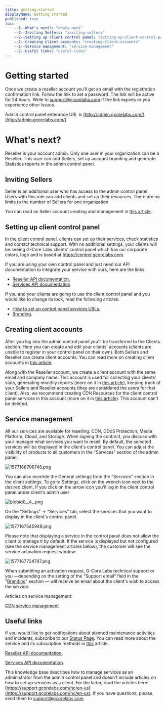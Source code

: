 ```yaml
---
title: getting-started
displayName: Getting started
published: true
toc:
    --1--What's next?: "whats-next"
    --2--Inviting Sellers: "inviting-sellers"
    --2--Setting up client control panel: "setting-up-client-control-panel"
    --2--Creating client accounts: "creating-client-accounts"
    --2--Service management: "service-management"
    --2--Useful links: "useful-links"
---
```


# Getting started

Once we create a reseller account you'll get an email with the registration confirmation link. Follow the link to set a password. The link will be active for 24 hours. Write to [support@gcorelabs.com](mailto:support@gcorelabs.com) if the link expires or you experience other issues. 

Admin control panel enterance URL is [http://admin.gcorelabs.com/](http://admin.gcorelabs.com/).

What's next?
============

Reseller is your account admin. Only one user in your organization can be a Reseller. This user can add Sellers, set up account branding and generate Statistics reports in the admin control panel.

Inviting Sellers
----------------

Seller is an additional user who has access to the admin control panel. Users with this role can add clients and set up their resources. There are no limits to the number of Sellers for one organization

You can read on Seller account creating and management in [this article](https://reseller.gcorelabs.com/hc/en-us/articles/115005733525).

Setting up client control panel
-------------------------------

In the client control panel, clients can set up their services, check statistics and contact technical support. With no additional settings, your clients will be seeing G-Core Labs clients' control panel which has our corporate colors, logo and is based at https://control.gcorelabs.com.

If you are using your own control panel and just need our API documentation to integrate your service with ours, here are the links:

*   [Reseller API documentation](https://reseller.gcorelabs.com/hc/en-us/articles/115005838145),
*   [Services API documentation](https://docs.gcorelabs.com/cdn/).

If you and your clients are going to use the client control panel and you would like to change its look, read the following articles:

*   [How to set up control panel services URLs](https://reseller.gcorelabs.com/hc/en-us/articles/360002574458),
*   [Branding](https://reseller.gcorelabs.com/hc/en-us/articles/115005733445).

Creating client accounts
------------------------

After you log into the admin control panel you'll be transferred to the Clients section. Here you can create and edit your clients' accounts (clients are unable to register in your control panel on their own). Both Sellers and Reseller can create client accounts. You can read more on creating client accounts in [this article](https://reseller.gcorelabs.com/hc/en-us/articles/115005733585).

Along with the Reseller account, we create a client account with the same email and company name. This account is used for collecting your clients' stats, generating monthly reports (more on it in [this article](https://reseller.gcorelabs.com/hc/en-us/articles/360000193485)), keeping track of your Sellers and Reseller accounts (they are considered the users for that client). Also, we recommend creating CDN Resources for the client control panel services in this account (more on it in [this article](https://reseller.gcorelabs.com/hc/en-us/articles/360002574458)). This account can't be deleted.

Service management
------------------

All our services are available for reselling: CDN, DDoS Protection, Media Platform, Cloud, and Storage. When signing the contract, you discuss with your manager what services you want to resell. By default, the selected services will be displayed in the client's control panel. You can adjust the visibility of products to all customers in the "Services" section of the admin panel:

<img src="https://reseller.support.gcore.com/hc/article_attachments/360005468117/1577166700748.png" alt="1577166700748.png">

You can also override the General settings from the "Services" section in the client settings. To go to Settings, click on the wrench icon next to the desired client. If you click on the arrow icon you'll log in the client control panel under client's admin user

<img src="https://reseller.support.gcore.com/hc/article_attachments/360005261678/blobid0__4_.png" alt="blobid0__4_.png">

On the "Settings" -> "Services" tab, select the services that you want to display in the client's control panel.

<img src="https://reseller.support.gcore.com/hc/article_attachments/360005554498/1577167545948.png" alt="1577167545948.png">

Please note that displaying a service in the control panel does not allow the client to manage it by default. If the service is displayed but not configured (see the service management articles below), the customer will see the service activation request window:

<img src="https://reseller.support.gcore.com/hc/article_attachments/360005468697/1577167734747.png" alt="1577167734747.png">

When submitting an activation request, G-Core Labs technical support or you —depending on the setting of the "Support email" field in the "[Branding](https://reseller.gcorelabs.com/hc/ru/articles/115005733445)" section — will receive an email about the client's wish to access the service.

Articles on service management:

[CDN service management](https://reseller.gcorelabs.com/hc/en-us/articles/360002555578)

Useful links
------------

If you would like to get notifications about planned maintenance activities and incidents, subscribe to our [Status Page](https://status.gcorelabs.com/#cdn). You can read more about the service and its subscription methods in [this](https://support.gcorelabs.com/hc/en-us/articles/360002467098-Status-Page) article.

[Reseller API documentation.](https://reseller.gcorelabs.com/hc/en-us/articles/115005838145)

[Services API documentation](https://docs.gcorelabs.com/cdn/).

This knowledge base describes how to manage services as an administrator from the admin control panel and doesn't include articles on how to set up services as a client. For the latter, read the articles here: [https://support.gcorelabs.com/hc/en-us](https://support.gcorelabs.com/hc/en-us). If you have questions, please, send them to [support@gcorelabs.com](mailto:support@gcorelabs.com).
